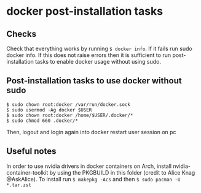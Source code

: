 # docker post-installation tasks

## Checks
Check that everything works by running ```$ docker info```. If it fails run sudo docker info. If this does not raise errors 
then it is sufficient to run post-installation tasks to enable docker usage without using sudo.

## Post-installation tasks to use docker without sudo
```
$ sudo chown root:docker /var/run/docker.sock
$ sudo usermod -Ag docker $USER
$ sudo chown root:docker /home/$USER/.docker/*
$ sudo chmod 660 .docker/*
```

Then, logout and login again into docker restart user session on pc


## Useful notes
In order to use nvidia drivers in docker containers on Arch, install nvidia-container-toolkit by using the PKGBUILD in this folder (credit to Alice Knag @AskAlice). To install run ```$ makepkg -Acs``` and then ```$ sudo pacman -U *.tar.zst```

